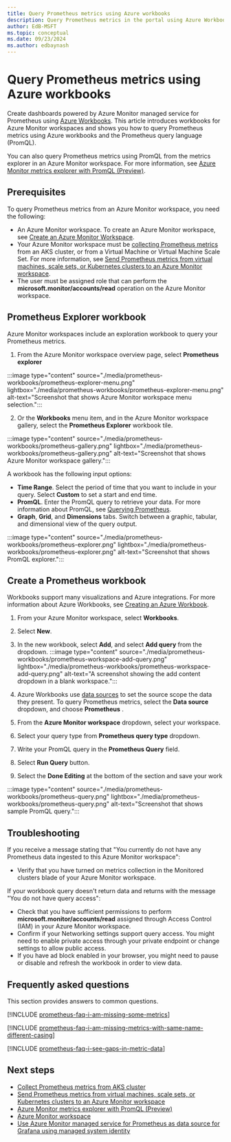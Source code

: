 ```yaml
---
title: Query Prometheus metrics using Azure workbooks
description: Query Prometheus metrics in the portal using Azure Workbooks.
author: EdB-MSFT
ms.topic: conceptual
ms.date: 09/23/2024
ms.author: edbaynash
---
```


# Query Prometheus metrics using Azure workbooks

Create dashboards powered by Azure Monitor managed service for Prometheus using [Azure Workbooks](../visualize/workbooks-overview.md).
This article introduces workbooks for Azure Monitor workspaces and shows you how to query Prometheus metrics using Azure workbooks and the Prometheus query language (PromQL).

You can also query Prometheus metrics using PromQL from the metrics explorer in an Azure Monitor workspace. For more information, see [Azure Monitor metrics explorer with PromQL (Preview)](./metrics-explorer.md).


## Prerequisites

To query Prometheus metrics from an Azure Monitor workspace, you need the following:
-	An Azure Monitor workspace. To create an Azure Monitor workspace, see [Create an Azure Monitor Workspace](./azure-monitor-workspace-overview.md?tabs=azure-portal.md).
-	Your Azure Monitor workspace must be [collecting Prometheus metrics](../containers/kubernetes-monitoring-enable.md#enable-prometheus-and-grafana) from an AKS cluster, or from a Virtual Machine or Virtual Machine Scale Set. For more information, see [Send Prometheus metrics from virtual machines, scale sets, or Kubernetes clusters to an Azure Monitor workspace](./prometheus-remote-write-virtual-machines.md).
-	The user must be assigned role that can perform the **microsoft.monitor/accounts/read** operation on the Azure Monitor workspace.

## Prometheus Explorer workbook
Azure Monitor workspaces include an exploration workbook to query your Prometheus metrics. 

1. From the Azure Monitor workspace overview page, select **Prometheus explorer**

:::image type="content" source="./media/prometheus-workbooks/prometheus-explorer-menu.png" lightbox="./media/prometheus-workbooks/prometheus-explorer-menu.png" alt-text="Screenshot that shows Azure Monitor workspace menu selection.":::
    
2. Or the **Workbooks** menu item, and in the Azure Monitor workspace gallery, select the **Prometheus Explorer** workbook tile.

:::image type="content" source="./media/prometheus-workbooks/prometheus-gallery.png" lightbox="./media/prometheus-workbooks/prometheus-gallery.png" alt-text="Screenshot that shows Azure Monitor workspace gallery.":::

A workbook has the following input options:
-	**Time Range**. Select the period of time that you want to include in your query. Select **Custom** to set a start and end time.
-	**PromQL**. Enter the PromQL query to retrieve your data. For more information about PromQL, see [Querying Prometheus](https://prometheus.io/docs/prometheus/latest/querying/basics/#querying-prometheus).
-	**Graph**, **Grid**, and **Dimensions** tabs. Switch between a graphic, tabular, and dimensional view of the query output.

:::image type="content" source="./media/prometheus-workbooks/prometheus-explorer.png" lightbox="./media/prometheus-workbooks/prometheus-explorer.png" alt-text="Screenshot that shows PromQL explorer.":::

## Create a Prometheus workbook

Workbooks support many visualizations and Azure integrations. For more information about Azure Workbooks, see [Creating an Azure Workbook](../visualize/workbooks-create-workbook.md).  



1.	From your Azure Monitor workspace, select **Workbooks**.

1.  Select **New**.
1.	In the new workbook, select **Add**, and select **Add query** from the dropdown.
:::image type="content" source="./media/prometheus-workbooks/prometheus-workspace-add-query.png" lightbox="./media/prometheus-workbooks/prometheus-workspace-add-query.png" alt-text="A screenshot showing the add content dropdown in a blank workspace.":::    
1. Azure Workbooks use [data sources](../visualize/workbooks-data-sources.md#prometheus) to set the source scope the data they present. To query Prometheus metrics, select the  **Data source** dropdown, and choose **Prometheus** .
1.	From the **Azure Monitor workspace** dropdown, select your workspace.
1.	Select your query type from **Prometheus query type** dropdown.
1.	Write your PromQL query in the **Prometheus Query** field. 
1.	Select **Run Query** button.
1.	Select the **Done Editing** at the bottom of the section and save your work

:::image type="content" source="./media/prometheus-workbooks/prometheus-query.png" lightbox="./media/prometheus-workbooks/prometheus-query.png" alt-text="Screenshot that shows sample PromQL query.":::

## Troubleshooting

If you receive a message stating that "You currently do not have any Prometheus data ingested to this Azure Monitor workspace":

-	Verify that you have turned on metrics collection in the Monitored clusters blade of your Azure Monitor workspace.

If your workbook query doesn't return data and returns with the message "You do not have query access":

-	Check that you have sufficient permissions to perform **microsoft.monitor/accounts/read** assigned through Access Control (IAM) in your Azure Monitor workspace.
-	Confirm if your Networking settings support query access. You might need to enable private access through your private endpoint or change settings to allow public access.
-	If you have ad block enabled in your browser, you might need to pause or disable and refresh the workbook in order to view data.


## Frequently asked questions

This section provides answers to common questions.

[!INCLUDE [prometheus-faq-i-am-missing-some-metrics](../includes/prometheus-faq-i-am-missing-some-metrics.md)]

[!INCLUDE [prometheus-faq-i-am-missing-metrics-with-same-name-different-casing](../includes/prometheus-faq-i-am-missing-metrics-with-same-name-different-casing.md)]

[!INCLUDE [prometheus-faq-i-see-gaps-in-metric-data](../includes/prometheus-faq-i-see-gaps-in-metric-data.md)]

## Next steps
* [Collect Prometheus metrics from AKS cluster](../containers/kubernetes-monitoring-enable.md#enable-prometheus-and-grafana)
* [Send Prometheus metrics from virtual machines, scale sets, or Kubernetes clusters to an Azure Monitor workspace](./prometheus-remote-write-virtual-machines.md)
* [Azure Monitor metrics explorer with PromQL (Preview)](./metrics-explorer.md)
* [Azure Monitor workspace](./azure-monitor-workspace-overview.md)
* [Use Azure Monitor managed service for Prometheus as data source for Grafana using managed system identity](./prometheus-grafana.md)

